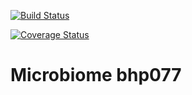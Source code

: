 [![Build Status](https://travis-ci.org/botswana-harvard/microbiome.svg?branch=develop)](https://travis-ci.org/botswana-harvard/microbiome)

[![Coverage Status](https://coveralls.io/repos/botswana-harvard/micobiome/badge.svg?branch=develop&service=github)](https://coveralls.io/github/botswana-harvard/edc-offstudy?branch=develop)

# Microbiome bhp077


